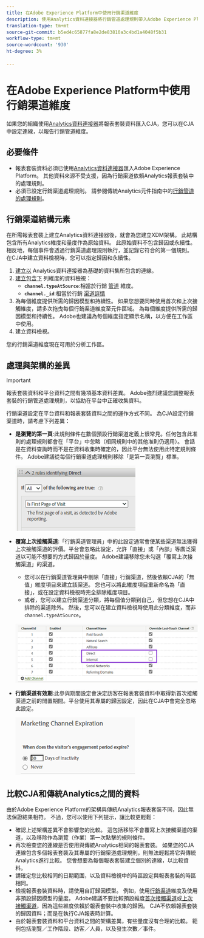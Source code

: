 ```yaml
---
title: 在Adobe Experience Platform中使用行銷渠道維度
description: 使用Analytics資料連接器將行銷管道處理規則帶入Adobe Experience Platform。
translation-type: tm+mt
source-git-commit: b5ed4c65877fa8e2de83810a3c4bd1a4048f5b31
workflow-type: tm+mt
source-wordcount: '930'
ht-degree: 3%

---
```



# 在Adobe Experience Platform中使用行銷渠道維度

如果您的組織使用[Analytics資料連接器](https://docs.adobe.com/content/help/zh-Hant/experience-platform/sources/connectors/adobe-applications/analytics.html)將報表套裝資料匯入CJA，您可以在CJA中設定連線，以報告行銷管道維度。

## 必要條件

* 報表套裝資料必須已使用[Analytics資料連接器](https://docs.adobe.com/content/help/en/experience-platform/sources/connectors/adobe-applications/analytics.html)匯入Adobe Experience Platform。 其他資料來源不受支援，因為行銷渠道依賴Analytics報表套裝中的處理規則。
* 必須已設定行銷渠道處理規則。 請參閱傳統Analytics元件指南中的[行銷管道的處理規則](https://docs.adobe.com/content/help/zh-Hant/analytics/components/marketing-channels/c-rules.html)。

## 行銷渠道結構元素

在所需報表套裝上建立Analytics資料連接器後，就會為您建立XDM架構。 此結構包含所有Analytics維度和量度作為原始資料。 此原始資料不包含歸因或永續性。 相反地，每個事件會透過行銷渠道處理規則執行，並記錄它符合的第一個規則。 在CJA中建立資料檢視時，您可以指定歸因和永續性。

1. [建立以](/help/connections/create-connection.md) Analytics資料連接器為基礎的資料集所包含的連線。
2. [建立包含下](/help/data-views/create-dataview.md) 列維度的資料檢視：
   * **`channel.typeAtSource`**:相當於行銷 [管道](https://docs.adobe.com/content/help/en/analytics/components/dimensions/marketing-channel.html) 維度。
   * **`channel._id`**:相當於行銷 [渠道詳情](https://docs.adobe.com/content/help/en/analytics/components/dimensions/marketing-detail.html)
3. 為每個維度提供所需的歸因模型和持續性。 如果您想要同時使用首次和上次接觸維度，請多次拖曳每個行銷渠道維度至元件區域。 為每個維度提供所需的歸因模型和持續性。 Adobe也建議為每個維度指定顯示名稱，以方便在工作區中使用。
4. 建立資料檢視。

您的行銷渠道維度現在可用於分析工作區。

## 處理與架構的差異

>[!IMPORTANT]
>
>報表套裝資料和平台資料之間有幾項基本資料差異。 Adobe強烈建議您調整報表套裝的行銷管道處理規則，以協助在平台中正確收集資料。

行銷渠道設定在平台資料和報表套裝資料之間的運作方式不同。 為CJA設定行銷渠道時，請考慮下列差異：

* **是瀏覽的第一頁**:此規則條件在數個預設行銷渠道定義上很常見。任何包含此准則的處理規則都會在「平台」中忽略（相同規則中的其他准則仍適用）。 會話是在資料查詢時而不是在資料收集時確定的，因此平台無法使用此特定規則條件。 Adobe建議從每個行銷渠道處理規則移除「是第一頁瀏覽」標準。

   ![首頁瀏覽](assets/first-page-of-visit.png)

* **覆寫上次接觸渠道**:「行銷渠道管理員」中的此設定通常會使某些渠道無法獲得上次接觸渠道的評價。平台會忽略此設定，允許「直接」或「內部」等廣泛渠道以可能不想要的方式歸因於量度。 Adobe建議移除您未勾選「覆寫上次接觸渠道」的渠道。
   * 您可以在行銷渠道管理員中刪除「直接」行銷渠道，然後依賴CJA的「無值」維度項目來建立該渠道。 您也可以將此維度項目重新命名為「直接」，或在設定資料檢視時完全排除維度項目。
   * 或者，您可以建立行銷渠道分類，將每個值分類到自己，但您想在CJA中排除的渠道除外。 然後，您可以在建立資料檢視時使用此分類維度，而非`channel.typeAtSource`。

   ![覆寫上次接觸渠道](assets/override-last-touch-channel.png)

* **行銷渠道有效期**:此參與期間設定會決定訪客在報表套裝資料中取得新首次接觸渠道之前的閒置期間。平台使用其專屬的歸因設定，因此在CJA中會完全忽略此設定。

   ![行銷管道有效期](assets/marketing-channel-expiration.png)

## 比較CJA和傳統Analytics之間的資料

由於Adobe Experience Platform的架構與傳統Analytics報表套裝不同，因此無法保證結果相符。 不過，您可以使用下列提示，讓比較更輕鬆：

* 確認上述架構差異不會影響您的比較。 這包括移除不會覆寫上次接觸渠道的渠道，以及移除作為瀏覽（作業）第一次點擊的規則條件。
* 再次檢查您的連線是否使用與傳統Analytics相同的報表套裝。 如果您的CJA連線包含多個報表套裝及其專屬的行銷渠道處理規則，則無法輕鬆將它與傳統Analytics進行比較。 您會想要為每個報表套裝建立個別的連線，以比較資料。
* 請確定您比較相同的日期範圍，以及資料檢視中的時區設定與報表套裝的時區相同。
* 檢視報表套裝資料時，請使用自訂歸因模型。 例如，使用[行銷渠道](https://experienceleague.adobe.com/docs/analytics/components/dimensions/marketing-channel.html)維度及使用非預設歸因模型的量度。 Adobe建議不要比較預設維度[首次接觸渠道](https://experienceleague.adobe.com/docs/analytics/components/dimensions/first-touch-channel.html)或[上次接觸渠道](https://experienceleague.adobe.com/docs/analytics/components/dimensions/last-touch-channel.html)，因為這些維度依賴於報表套裝中收集的歸因。 CJA不依賴報表套裝的歸因資料；而是在執行CJA報表時計算。
* 由於報表套裝資料和平台資料之間的架構差異，有些量度沒有合理的比較。 範例包括瀏覽／工作階段、訪客／人員，以及發生次數／事件。

